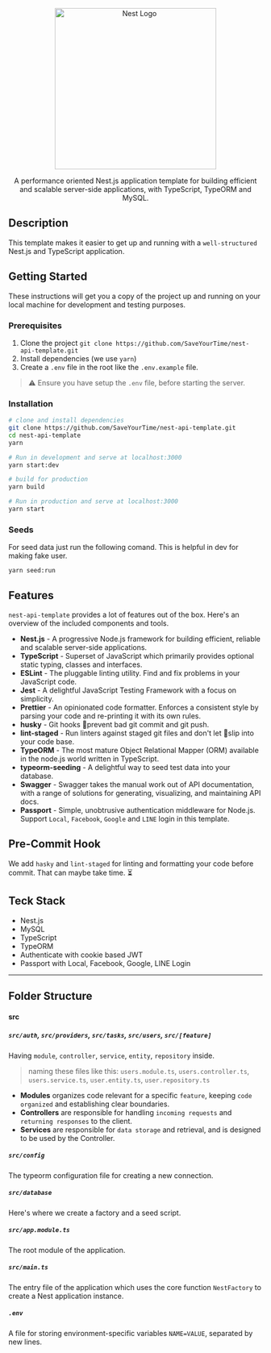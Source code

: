<p align="center">
  <img src="https://nestjs.com/img/logo_text.svg" width="320" alt="Nest Logo" />
</p>
  
<p align="center">A performance oriented Nest.js application template for building efficient and scalable server-side applications, with TypeScript, TypeORM and MySQL.</p>

## Description

This template makes it easier to get up and running with a `well-structured` Nest.js and TypeScript application.

## Getting Started

These instructions will get you a copy of the project up and running on your local machine for development and testing purposes.

### Prerequisites

1. Clone the project `git clone https://github.com/SaveYourTime/nest-api-template.git`
2. Install dependencies (we use `yarn`)
3. Create a `.env` file in the root like the `.env.example` file.

> ⚠️ Ensure you have setup the `.env` file, before starting the server.

### Installation

```bash
# clone and install dependencies
git clone https://github.com/SaveYourTime/nest-api-template.git
cd nest-api-template
yarn

# Run in development and serve at localhost:3000
yarn start:dev

# build for production
yarn build

# Run in production and serve at localhost:3000
yarn start
```

### Seeds

For seed data just run the following comand. This is helpful in dev for making fake user.

```
yarn seed:run
```

## Features

`nest-api-template` provides a lot of features out of the box. Here's an overview of the included components and tools.

- **Nest.js** - A progressive Node.js framework for building efficient, reliable and scalable server-side applications.
- **TypeScript** - Superset of JavaScript which primarily provides optional static typing, classes and interfaces.
- **ESLint** - The pluggable linting utility. Find and fix problems in your JavaScript code.
- **Jest** - A delightful JavaScript Testing Framework with a focus on simplicity.
- **Prettier** - An opinionated code formatter. Enforces a consistent style by parsing your code and re-printing it with its own rules.
- **husky** - Git hooks 🎣prevent bad git commit and git push.
- **lint-staged** - Run linters against staged git files and don't let 💩slip into your code base.
- **TypeORM** - The most mature Object Relational Mapper (ORM) available in the node.js world written in TypeScript.
- **typeorm-seeding** - A delightful way to seed test data into your database.
- **Swagger** - Swagger takes the manual work out of API documentation, with a range of solutions for generating, visualizing, and maintaining API docs.
- **Passport** - Simple, unobtrusive authentication middleware for Node.js. Support `Local`, `Facebook`, `Google` and `LINE` login in this template.

## Pre-Commit Hook

We add `hasky` and `lint-staged` for linting and formatting your code before commit. That can maybe take time. ⏳

## Teck Stack

- Nest.js
- MySQL
- TypeScript
- TypeORM
- Authenticate with cookie based JWT
- Passport with Local, Facebook, Google, LINE Login

---

## Folder Structure

#### src

##### `src/auth`, `src/providers`, `src/tasks`, `src/users`, `src/[feature]`

Having `module`, `controller`, `service`, `entity`, `repository` inside.

> naming these files like this: `users.module.ts`, `users.controller.ts`, `users.service.ts`, `user.entity.ts`, `user.repository.ts`

- **Modules** organizes code relevant for a specific `feature`, keeping `code organized` and establishing clear boundaries.
- **Controllers** are responsible for handling `incoming requests` and `returning responses` to the client.
- **Services** are responsible for `data storage` and retrieval, and is designed to be used by the Controller.

##### `src/config`

The typeorm configuration file for creating a new connection.

##### `src/database`

Here's where we create a factory and a seed script.

##### `src/app.module.ts`

The root module of the application.

##### `src/main.ts`

The entry file of the application which uses the core function `NestFactory` to create a Nest application instance.

##### `.env`

A file for storing environment-specific variables `NAME=VALUE`, separated by new lines.
